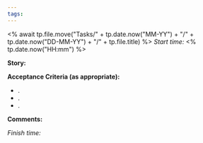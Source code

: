 ```yaml
---
tags:
---
```

<% await tp.file.move("Tasks/" + tp.date.now("MM-YY") + "/" + tp.date.now("DD-MM-YY") + "/" + tp.file.title) %>
*Start time:* <% tp.date.now("HH\:mm") %>

**Story:** 


**Acceptance Criteria (as appropriate):**
- .
- .
- .

**Comments:** 


*Finish time:* 